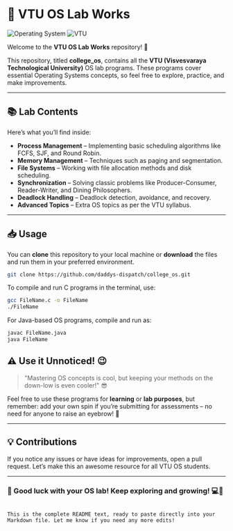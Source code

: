 # 🚀 VTU OS Lab Works

![Operating System](https://img.shields.io/badge/OS-Lab%20Works-007ACC?style=for-the-badge&logo=linux&logoColor=white)
![VTU](https://img.shields.io/badge/VTU-Lab%20Works-007ACC?style=for-the-badge&logo=codeforces&logoColor=white)

Welcome to the **VTU OS Lab Works** repository! 🎉

This repository, titled **college_os**, contains all the **VTU (Visvesvaraya Technological University)** OS lab programs. These programs cover essential Operating Systems concepts, so feel free to explore, practice, and make improvements.

---

## 📚 Lab Contents

Here’s what you’ll find inside:

- **Process Management** – Implementing basic scheduling algorithms like FCFS, SJF, and Round Robin.
- **Memory Management** – Techniques such as paging and segmentation.
- **File Systems** – Working with file allocation methods and disk scheduling.
- **Synchronization** – Solving classic problems like Producer-Consumer, Reader-Writer, and Dining Philosophers.
- **Deadlock Handling** – Deadlock detection, avoidance, and recovery.
- **Advanced Topics** – Extra OS topics as per the VTU syllabus.

---

## 📥 Usage

You can **clone** this repository to your local machine or **download** the files and run them in your preferred environment.

```bash
git clone https://github.com/daddys-dispatch/college_os.git
```

To compile and run C programs in the terminal, use:

```bash
gcc FileName.c -o FileName
./FileName
```

For Java-based OS programs, compile and run as:

```bash
javac FileName.java
java FileName
```

## ⚠️ Use it Unnoticed! 😉

> "Mastering OS concepts is cool, but keeping your methods on the down-low is even cooler!" 😎

Feel free to use these programs for **learning** or **lab purposes**, but remember: add your own spin if you’re submitting for assessments – no need for anyone to raise an eyebrow! 🙈

---

## 💡 Contributions

If you notice any issues or have ideas for improvements, open a pull request. Let’s make this an awesome resource for all VTU OS students.

---

### 🌟 Good luck with your OS lab! Keep exploring and growing! 💻🎉
```

This is the complete README text, ready to paste directly into your Markdown file. Let me know if you need any more edits!
